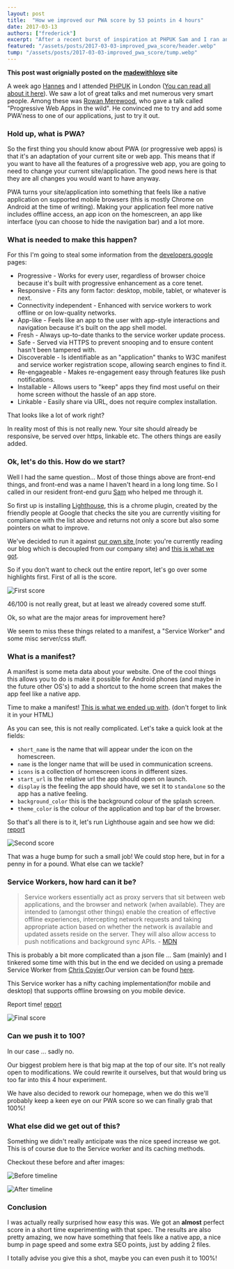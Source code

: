 ```yaml
---
layout: post
title:  "How we improved our PWA score by 53 points in 4 hours"
date: 2017-03-13
authors: ["frederick"]
excerpt: "After a recent burst of inspiration at PHPUK Sam and I ran an experiment to see how much we could improve our company site in just 4 hours. Turns out it was far easier than we expected"
featured: "/assets/posts/2017-03-03-improved_pwa_score/header.webp"
tump: "/assets/posts/2017-03-03-improved_pwa_score/tump.webp"
---
```


**This post wast orignially posted on the [madewithlove](https://blog.madewithlove.be/) site**

A week ago [Hannes](https://twitter.com/hannesvdvreken) and I attended [PHPUK](http://phpconference.co.uk/) in London ([You can read all about it here](https://blog.madewithlove.be/post/php-uk-conference/)). We saw a lot of great talks and met numerous very smart people. Among these was [Rowan Merewood](https://twitter.com/rowan_m), who gave a talk called "Progressive Web Apps in the wild". He convinced me to try and add some PWA'ness to one of our applications, just to try it out.

### Hold up, what is PWA?
So the first thing you should know about PWA (or progressive web apps) is that it's an adaptation of your current site or web app. This means that if you want to have all the features of a progressive web app, you are going to need to change your current site/application. The good news here is that they are all changes you would want to have anyway.

PWA turns your site/application into something that feels like a native application on supported mobile browsers (this is mostly Chrome on Android at the time of writing). Making your application feel more native includes offline access, an app icon on the homescreen, an app like interface (you can choose to hide the navigation bar) and a lot more.

### What is needed to make this happen?
For this I'm going to steal some information from the [developers.google](https://developers.google.com/web/fundamentals/getting-started/codelabs/your-first-pwapp/) pages: 

  - Progressive - Works for every user, regardless of browser choice because it's built with progressive enhancement as a core tenet.
  - Responsive - Fits any form factor: desktop, mobile, tablet, or whatever is next.
  - Connectivity independent - Enhanced with service workers to work offline or on low-quality networks.
  - App-like - Feels like an app to the user with app-style interactions and navigation because it's built on the app shell model.
  - Fresh - Always up-to-date thanks to the service worker update process.
  - Safe - Served via HTTPS to prevent snooping and to ensure content hasn't been tampered with.
  - Discoverable - Is identifiable as an "application" thanks to W3C manifest and service worker registration scope, allowing search engines to find it.
  - Re-engageable - Makes re-engagement easy through features like push notifications.
  - Installable - Allows users to "keep" apps they find most useful on their home screen without the hassle of an app store.
  - Linkable - Easily share via URL, does not require complex installation.

That looks like a lot of work right?

In reality most of this is not really new. Your site should already be responsive, be served over https, linkable etc.
The others things are easily added.

### Ok, let's do this. How do we start?
Well I had the same question... Most of those things above are front-end things, and front-end was a name I haven't heard in a long long time. So I called in our resident front-end guru [Sam](https://twitter.com/sambego) who helped me through it.

So first up is installing [Lighthouse](https://chrome.google.com/webstore/detail/lighthouse/blipmdconlkpinefehnmjammfjpmpbjk?hl=en), this is a chrome plugin, created by the friendly people at Google that checks the site you are currently visiting for compliance with the list above and returns not only a score but also some pointers on what to improve.

We've decided to run it against [our own site ](https://madewithlove.be/) (note: you're currently reading our blog which is decoupled from our company site) and [this is what we got](/assets/posts/2017-03-03-improved_pwa_score/pwa1.pdf).

So if you don't want to check out the entire report, let's go over some highlights first. First of all is the score.

![First score](/assets/posts/2017-03-03-improved_pwa_score/1.png)

46/100 is not really great, but at least we already covered some stuff.

Ok, so what are the major areas for improvement here?

We seem to miss these things related to a manifest, a "Service Worker" and some misc server/css stuff.

### What is a manifest?

A manifest is some meta data about your website. One of the cool things this allows you to do is make it possible for Android phones (and maybe in the future other OS's) to add a shortcut to the home screen that makes the app feel like a native app. 

Time to make a manifest! [This is what we ended up with](https://gist.github.com/vanbrabantf/b9df089f5aeeaae944752d2b12079e81). (don't forget to link it in your HTML)

As you can see, this is not really complicated. Let's take a quick look at the fields:
 
* `short_name` is the name that will appear under the icon on the homescreen.
* `name` is the longer name that will be used in communication screens.
* `icons` is a collection of homescreen icons in different sizes.
* `start_url` is the relative url the app should open on launch.
* `display` is the feeling the app should have, we set it to `standalone` so the app has a native feeling.
* `background_color` this is the background colour of the splash screen.
* `theme_color` is the colour of the application and top bar of the browser.


So that's all there is to it, let's run Lighthouse again and see how we did: [report](/assets/posts/2017-03-03-improved_pwa_score/pwa3.pdf) 

![Second score](/assets/posts/2017-03-03-improved_pwa_score/2.png) 

That was a huge bump for such a small job! We could stop here, but in for a penny in for a pound. What else can we tackle?

### Service Workers, how hard can it be?

> Service workers essentially act as proxy servers that sit between web applications, and the browser and network (when available). They are intended to (amongst other things) enable the creation of effective offline experiences, intercepting network requests and taking appropriate action based on whether the network is available and updated assets reside on the server. They will also allow access to push notifications and background sync APIs. - [MDN](https://developer.mozilla.org/en-US/docs/Web/API/Service_Worker_API)

This is probably a bit more complicated than a json file ... Sam (mainly) and I tinkered some time with this but in the end we decided on using a premade Service Worker from [Chris Coyier](https://twitter.com/chriscoyier?ref_src=twsrc%5Egoogle%7Ctwcamp%5Eserp%7Ctwgr%5Eauthor).Our version can be found [here](https://gist.github.com/vanbrabantf/76586a7d069d0e42922123c4046c1286).

This Service worker has a nifty caching implementation(for mobile and desktop) that supports offline browsing on you mobile device.

Report time! [report](/assets/posts/2017-03-03-improved_pwa_score/pwa4.pdf) 

![Final score](/assets/posts/2017-03-03-improved_pwa_score/3.png)

### Can we push it to 100?

In our case ... sadly no.

Our biggest problem here is that big map at the top of our site. It's not really open to modifications. We could rewrite it ourselves, but that would bring us too far into this 4 hour experiment.

We have also decided to rework our homepage, when we do this we'll probably keep a keen eye on our PWA score so we can finally grab that 100%!

### What else did we get out of this?

Something we didn't really anticipate was the nice speed increase we got. This is of course due to the Service worker and its caching methods.

Checkout these before and after images:

![Before timeline](/assets/posts/2017-03-03-improved_pwa_score/before.png)

![After timeline](/assets/posts/2017-03-03-improved_pwa_score/after.png)


### Conclusion

I was actually really surprised how easy this was. We got an **almost** perfect score in a short time experimenting with that spec. The results are also pretty amazing, we now have something that feels like a native app, a nice bump in page speed and some extra SEO points, just by adding 2 files.

I totally advise you give this a shot, maybe you can even push it to 100%!

